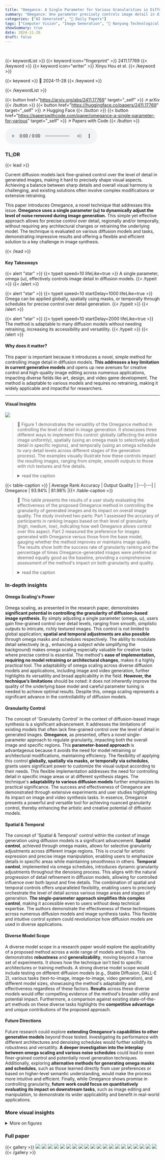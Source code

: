 ```yaml
---
title: "Omegance: A Single Parameter for Various Granularities in Diffusion-Based Synthesis"
summary: "Omegance: One parameter precisely controls image detail in diffusion models, enabling flexible granularity adjustments without model changes or retraining."
categories: ["AI Generated", "🤗 Daily Papers"]
tags: ["Computer Vision", "Image Generation", "🏢 Nanyang Technological University",]
showSummary: true
date: 2024-11-26
draft: false
---
```


<br>

{{< keywordList >}}
{{< keyword icon="fingerprint" >}} 2411.17769 {{< /keyword >}}
{{< keyword icon="writer" >}} Xinyu Hou et el. {{< /keyword >}}
 
{{< keyword >}} 🤗 2024-11-28 {{< /keyword >}}
 
{{< /keywordList >}}

{{< button href="https://arxiv.org/abs/2411.17769" target="_self" >}}
↗ arXiv
{{< /button >}}
{{< button href="https://huggingface.co/papers/2411.17769" target="_self" >}}
↗ Hugging Face
{{< /button >}}
{{< button href="https://paperswithcode.com/paper/omegance-a-single-parameter-for-various" target="_self" >}}
↗ Papers with Code
{{< /button >}}



<audio controls>
    <source src="https://ai-paper-reviewer.com/2411.17769/podcast.wav" type="audio/wav">
    Your browser does not support the audio element.
</audio>


### TL;DR


{{< lead >}}

Current diffusion models lack fine-grained control over the level of detail in generated images, making it hard to precisely shape visual aspects.  Achieving a balance between sharp details and overall visual harmony is challenging, and existing solutions often involve complex modifications or extensive retraining. 

This paper introduces Omegance, a novel technique that addresses this issue.  **Omegance uses a single parameter (ω) to dynamically adjust the level of noise removed during image generation.** This simple yet effective approach allows for precise control over detail, regionally and/or temporally, without requiring any architectural changes or retraining the underlying model. The technique is evaluated on various diffusion models and tasks, demonstrating impressive results and offering a flexible and efficient solution to a key challenge in image synthesis.

{{< /lead >}}


#### Key Takeaways

{{< alert "star" >}}
{{< typeit speed=10 lifeLike=true >}} A single parameter, omega (ω), effectively controls image detail in diffusion models. {{< /typeit >}}
{{< /alert >}}

{{< alert "star" >}}
{{< typeit speed=10 startDelay=1000 lifeLike=true >}} Omega can be applied globally, spatially using masks, or temporally through schedules for precise control over detail generation. {{< /typeit >}}
{{< /alert >}}

{{< alert "star" >}}
{{< typeit speed=10 startDelay=2000 lifeLike=true >}} The method is adaptable to many diffusion models without needing retraining, increasing its accessibility and versatility. {{< /typeit >}}
{{< /alert >}}

#### Why does it matter?
This paper is important because it introduces a novel, simple method for controlling image detail in diffusion models.  **This addresses a key limitation in current generative models** and opens up new avenues for creative control and high-quality image editing across numerous applications, impacting diverse fields like art, design, and video game development.  The method is adaptable to various models and requires no retraining, making it widely applicable and impactful for researchers.

------
#### Visual Insights



![](https://arxiv.org/html/2411.17769/x2.png)

> 🔼 Figure 1 demonstrates the versatility of the Omegance method in controlling the level of detail in image generation.  It showcases three different ways to implement this control: globally (affecting the entire image uniformly), spatially (using an omega mask to selectively adjust detail in specific regions), and temporally (using an omega schedule to vary detail levels across different stages of the generation process).  The examples visually illustrate how these controls impact the resulting images, ranging from simple, smooth outputs to those with rich textures and fine details.
> <details>
> <summary>read the caption</summary>
> Figure 1:  Omegance enables flexible granularity control over generation results. The control can be implemented globally, spatially with an omega mask, or temporally with an omega schedule. (Zoom-in for best view)
> </details>





{{< table-caption >}}
| Average Rank Accuracy | Output Quality |
|---|---| 
| Omegance | 93.94% | 81.98% |{{< /table-caption >}}

> 🔼 This table presents the results of a user study evaluating the effectiveness of the proposed Omegance method in controlling the granularity of generated images and its impact on overall image quality.  The study involved two parts: Part 1 assessed the accuracy of participants in ranking images based on their level of granularity (high, medium, low), indicating how well Omegance allows control over this aspect. Part 2 measured the preference for images generated with Omegance versus those from the base model, gauging whether the method improves or maintains image quality.  The results show both the success rate of granularity ranking and the percentage of times Omegance-generated images were preferred or deemed equally good as the baseline, providing a comprehensive assessment of the method's impact on both granularity and quality.
> <details>
> <summary>read the caption</summary>
> Table 1: Results of user study on granularity control effectiveness and output quality of Omegance.
> </details>





### In-depth insights


#### Omega Scaling's Power
Omega scaling, as presented in the research paper, demonstrates **significant potential in controlling the granularity of diffusion-based image synthesis**.  By simply adjusting a single parameter (omega, ω), users gain fine-grained control over detail levels, ranging from smooth, simplistic outputs to intricate, richly textured images.  This control is not limited to global application;  **spatial and temporal adjustments are also possible** through omega masks and schedules respectively. The ability to modulate detail selectively (e.g., enhancing a subject while simplifying the background) makes omega scaling especially valuable for creative tasks where precise control is essential. The method's **ease of implementation, requiring no model retraining or architectural changes**, makes it a highly practical tool. The adaptability of omega scaling across diverse diffusion models and applications, including image and video generation, further highlights its versatility and broad applicability in the field.  **However, the technique’s limitations** should be noted: it does not inherently improve the quality of the underlying base model and careful parameter tuning is needed to achieve optimal results.  Despite this, omega scaling represents a significant advance in the controllability of diffusion models.

#### Granularity Control
The concept of 'Granularity Control' in the context of diffusion-based image synthesis is a significant advancement.  It addresses the limitations of existing models that often lack fine-grained control over the level of detail in generated images.  **Omegance**, as presented, offers a novel single-parameter approach to regulate granularity, impacting both the overall image and specific regions. This **parameter-based approach** is advantageous because it avoids the need for model retraining or architectural modifications, maintaining efficiency. The flexibility of applying this control **globally, spatially via masks, or temporally via schedules**, grants users significant power to customize the visual output according to their needs. This flexible implementation addresses the need for controlling detail in specific image areas or at different synthesis stages.  The technique's **adaptability to various diffusion models** further emphasizes its practical significance. The success and effectiveness of Omegance are demonstrated through extensive experiments and user studies highlighting its impact on image and video synthesis tasks.  In essence, Omegance presents a powerful and versatile tool for achieving nuanced granularity control, thereby enhancing the artistic and creative potential of diffusion models.

#### Spatial & Temporal
The concept of 'Spatial & Temporal' control within the context of image generation using diffusion models is a significant advancement.  **Spatial control**, achieved through omega masks, allows for selective granularity adjustments across different image regions. This is crucial for artistic expression and precise image manipulation, enabling users to emphasize details in specific areas while maintaining smoothness in others.  **Temporal control**, implemented via omega schedules, introduces dynamic granularity adjustments throughout the denoising process.  This aligns with the natural progression of detail refinement in diffusion models, allowing for controlled influence over both layout and fine details.  The combination of spatial and temporal controls offers unparalleled flexibility, enabling users to precisely orchestrate the level of detail across various image areas and stages of generation.  **The single-parameter approach simplifies this complex control**, making it accessible even to users without deep technical expertise. The authors demonstrate the effectiveness of these techniques across numerous diffusion models and image synthesis tasks. This flexible and intuitive control system could revolutionize how diffusion models are used in diverse applications.

#### Diverse Model Scope
A diverse model scope in a research paper would explore the applicability of a proposed method across a wide range of models and tasks.  This demonstrates **robustness** and **generalizability**, moving beyond a narrow set of experiments.  It shows how the technique isn't tied to specific architectures or training methods.  A strong diverse model scope would include testing on different diffusion models (e.g., Stable Diffusion, DALL-E 2), various tasks (text-to-image, image-to-image, video generation), and different model sizes, showcasing the method's adaptability and effectiveness regardless of these factors.  **Results** across these diverse models would offer compelling evidence of the method's broader utility and potential impact.  Furthermore, a comparison against existing state-of-the-art methods on these diverse tasks highlights the **competitive advantage** and unique contributions of the proposed approach.

#### Future Directions
Future research could explore **extending Omegance's capabilities to other generative models** beyond those tested.  Investigating its performance with different architectures and denoising schedules would further solidify its robustness and versatility.  **A deeper investigation into the interplay between omega scaling and various noise schedules** could lead to even finer-grained control and potentially novel generation techniques.  Additionally, exploring **alternative methods for generating omega masks and schedules**, such as those learned directly from user preferences or based on higher-level semantic understanding, would make the process more intuitive and efficient.  Finally, while Omegance shows promise in controlling granularity, **future work could focus on quantitatively evaluating its impact on downstream tasks**, such as image editing and manipulation, to demonstrate its wider applicability and benefit in real-world applications.


### More visual insights

<details>
<summary>More on figures
</summary>


![](https://arxiv.org/html/2411.17769/x3.png)

> 🔼 Figure 2 visualizes the impact of the Omegance parameter on the frequency distribution of intermediate latent representations (z'_t) during the denoising process of a diffusion model.  Panel (a) shows the baseline behavior without Omegance: high-frequency components decrease progressively as the denoising process unfolds (as indicated by the inference step, inversely related to timestep t), while low-frequency components increase.  Panels (b) and (c) illustrate how Omegance modifies this behavior by scaling the noise prediction. Increasing ω (omega) in (b) accelerates the removal of high frequencies compared to (a), resulting in a smoother image.  Decreasing ω in (c) leads to a slower reduction in high frequencies, preserving finer details and thus producing a more complex result compared to (a).  This demonstrates Omegance’s ability to directly control the granularity of generated outputs by manipulating the balance of high and low-frequency information at different stages of the denoising process.
> <details>
> <summary>read the caption</summary>
> Figure 2: Effects of Omegance on the frequency spectrum of the intermediate latent zt′subscriptsuperscript𝑧′𝑡z^{\prime}_{t}italic_z start_POSTSUPERSCRIPT ′ end_POSTSUPERSCRIPT start_POSTSUBSCRIPT italic_t end_POSTSUBSCRIPT. The inference step in the legend is inversely correlated with the timestep t𝑡titalic_t. In the original denoising process (a), high-frequency components gradually diminish while low-frequency components become more prominent as the denoising progresses to late stages. With Omegance, increasing ω𝜔\omegaitalic_ω leads to more aggressive removal of the high-frequency components, as shown in (b), and vice versa, as depicted in (c).
> </details>



![](https://arxiv.org/html/2411.17769/x4.png)

> 🔼 Figure 3 visualizes the global impact of the Omegance parameter on image generation across various diffusion models.  Each column represents a different diffusion model (SDXL, SDXL+FreeU, RealVisXL-5.0, SD3, FLUX). Within each column, the images progress from left to right, demonstrating the effect of increasing the Omegance parameter (ω).  The images showcase how Omegance, without model retraining or architectural changes, smoothly adjusts the level of detail and complexity in the generated images.  A lower ω value results in less noise removal, leading to richer textures and more complex scenes, while a higher ω value leads to smoother and simpler outputs, effectively controlling the granularity of detail in the image.
> <details>
> <summary>read the caption</summary>
> Figure 3: Global effects of Omegance. (Zoom-in for best view)
> </details>



![](https://arxiv.org/html/2411.17769/x5.png)

> 🔼 Figure 4 illustrates how applying the Omegance parameter at different stages of the denoising process affects the generated image's layout and fine details.  The graphs display two distinct omega schedules,  S¹(t) and S²(t).  S¹(t) focuses on enhancing early stages of the process (Early-Stage Enhancement), primarily influencing the image's overall layout and composition. S²(t) emphasizes later stages (Late-Stage Enhancement), refining the finer details and textures. Using discrete schedules makes the effects on layout and details more pronounced and easier to observe.  This figure complements Figure 1(c) by visually demonstrating the impact of temporal control over detail using omega schedules.
> <details>
> <summary>read the caption</summary>
> Figure 4: Effects of Omegance in different denoising stages. The 𝒮1⁢(t)superscript𝒮1𝑡\mathcal{S}^{1}(t)caligraphic_S start_POSTSUPERSCRIPT 1 end_POSTSUPERSCRIPT ( italic_t ) and 𝒮2⁢(t)superscript𝒮2𝑡\mathcal{S}^{2}(t)caligraphic_S start_POSTSUPERSCRIPT 2 end_POSTSUPERSCRIPT ( italic_t ) schedules correspond to Early-Stage Enhancement (left) and Late-Stage Enhancement (right) cases in Fig. 1(c). The discrete step schedules are applied to ensure clearer effects on the image layout and fine-grained detail.
> </details>



![](https://arxiv.org/html/2411.17769/x6.png)

> 🔼 This figure demonstrates the global impact of Omegance on image quality.  The left panel shows examples where Omegance helps reduce artifacts in images generated by SDXL, leading to a cleaner and more visually appealing result. The right panel shows how Omegance can improve realism, particularly noticeable in images generated using FLUX, by enhancing fine details and creating a more natural-looking image. The use of Omegance is shown to both fix image artifacts and improve realism in a variety of different model outputs.  In both scenarios, the original image is compared to the one with Omegance applied, highlighting the positive effects.
> <details>
> <summary>read the caption</summary>
> Figure 5: Global effects of Omegance in fixing visual artifacts and improving realism. (Zoom-in for best view)
> </details>



![](https://arxiv.org/html/2411.17769/x7.png)

> 🔼 Figure 6 demonstrates the impact of applying Omegance at different stages of the denoising process.  It showcases four different omega schedules: EXP1, EXP2, COS1, and COS2. Each schedule modifies the balance between layout complexity and fine details. EXP1 and EXP2 both result in more complex layouts, but EXP1 has slightly more fine details than EXP2. COS1 and COS2 both result in less complex layouts, but COS2 has more fine details than COS1. The top row shows the schedules themselves, illustrating how the omega values change over the denoising steps. The bottom row displays images generated with each schedule to illustrate the different levels of granularity and detail achieved.
> <details>
> <summary>read the caption</summary>
> Figure 6: Temporal effects of schedule-based Omegance. Four quadrants in (a) are the same as those in Fig. 4. EXP1: More complex layout, slightly more fine detail. EXP2: More complex layout, less fine detail. COS1: Slightly less complex layout, less fine detail. COS2: Less complex layout, more fine detail. (Zoom-in for best view)
> </details>



![](https://arxiv.org/html/2411.17769/x8.png)

> 🔼 This figure demonstrates the spatial control offered by Omegance in the context of image-to-image editing using SDEdit.  It shows how Omegance, using spatially varying control (omega masks), selectively modifies the level of detail in different image regions.  Red masks enhance details while blue masks suppress them. The examples showcase the ability to fine-tune the granularity of specific objects or areas within an image, while preserving the overall composition and visual harmony. The original image and results of applying different omega masks are shown for comparison.
> <details>
> <summary>read the caption</summary>
> Figure 7: Spatial effects of mask-based Omegance in SDEdit results. (Zoom-in for best view)
> </details>



![](https://arxiv.org/html/2411.17769/x9.png)

> 🔼 Figure 8 presents several examples illustrating how mask-based Omegance, applied in conjunction with ControlNet, enables precise control over the granularity of image generation. Different ControlNet signals (Pose, Depth, Canny) are utilized to guide the generation process, while the omega mask specifies which regions should receive increased detail (red) or detail reduction (blue). The results demonstrate how Omegance, through the flexible use of spatial masks, allows for fine-tuned control of texture and detail in specific areas without affecting other parts of the image.
> <details>
> <summary>read the caption</summary>
> Figure 8: Spatial effects of mask-based Omegance in ControlNet results. (Zoom-in for best view)
> </details>



![](https://arxiv.org/html/2411.17769/x10.png)

> 🔼 This figure demonstrates the application of Omegance with spatial masks in image-to-image editing using the ReNoise model.  It showcases how Omegance, through selective application of the omega parameter via a mask, allows for granular control over detail levels within a generated image.  The example shows an original image and two versions modified using Omegance; one with increased detail in specific areas (marked by red regions in the mask), and another with suppressed detail in selected areas (marked by blue regions in the mask).  This highlights Omegance's ability to produce nuanced, localized edits by combining fine-grained detail control with a simple single parameter.
> <details>
> <summary>read the caption</summary>
> Figure 9: Spatial effects of mask-based Omegance in ReNoise inversion results. (Zoom-in for best view)
> </details>



![](https://arxiv.org/html/2411.17769/x11.png)

> 🔼 This figure demonstrates the effect of Omegance on image inpainting. It shows three images: the original image with missing parts, an image inpainted with less detail (using Omegance to suppress detail), and an image inpainted with more detail (using Omegance to enhance detail).  This illustrates how Omegance provides control over the level of detail in the inpainted regions, allowing for flexible adjustments to the generated content.
> <details>
> <summary>read the caption</summary>
> Figure 10: Effects of Omegance in image inpainting task. (Zoom-in for best view)
> </details>



![](https://arxiv.org/html/2411.17769/x12.png)

> 🔼 This figure demonstrates the impact of Omegance on text-to-video generation using two different models: Latte and AnimateDiff.  The top row showcases how Omegance affects the overall level of detail in the generated videos. Increasing the omega parameter leads to simpler scenes with smoother textures and less complex backgrounds (detail suppression), while decreasing it results in more intricate, detailed scenes with richer textures (detail enhancement). The bottom row illustrates how Omegance can be used to fix visual artifacts that often arise in text-to-video generation. By applying Omegance, the artifacts in the generated videos are either reduced or completely eliminated, leading to cleaner and more visually appealing results.
> <details>
> <summary>read the caption</summary>
> Figure 11: Effects of Omegance in Text-to-Video results. (Zoom-in for best view)
> </details>



![](https://arxiv.org/html/2411.17769/x13.png)

> 🔼 This figure compares the effects of changing the omega parameter (left) versus changing the number of inference steps (right) on image generation.  The left panel shows that varying omega provides a smooth and predictable control over image detail. In contrast, the right panel illustrates that changing the number of inference steps results in less consistent control over granularity, highlighting the advantage of using the omega parameter for detail management. The orange box in both panels represents the default image generated when omega is 1.0 and 50 inference steps are used.
> <details>
> <summary>read the caption</summary>
> Figure 12: Change of omega (left) vs. Change of number of inference steps (right). Example 1. Orange box indicates default results when ω=1.0𝜔1.0\omega=1.0italic_ω = 1.0 and the number of inference steps =50absent50=50= 50.
> </details>



![](https://arxiv.org/html/2411.17769/x14.png)

> 🔼 This figure compares the effects of changing the omega parameter (ω) versus changing the number of inference steps on the generated image.  The left panel shows images generated with different omega values, while keeping the number of inference steps constant at 50. The right panel shows images generated by varying the number of inference steps, while keeping omega constant at 1.0.  The orange box highlights the default image generated when ω = 1.0 and the number of inference steps is 50. This visual comparison demonstrates the differences in granularity control achieved by adjusting omega versus adjusting the number of inference steps, showcasing how omega provides more nuanced and precise control over image detail.
> <details>
> <summary>read the caption</summary>
> Figure 13: Change of omega (left) vs. Change of number of inference steps (right). Example 2. The orange box indicates default results when ω=1.0𝜔1.0\omega=1.0italic_ω = 1.0 and the number of inference steps =50absent50=50= 50.
> </details>



![](https://arxiv.org/html/2411.17769/extracted/6025450/figures/omega_rescale.png)

> 🔼 This figure demonstrates the impact of modifying the latent mean in a variational autoencoder (VAE) on the resulting image's RGB color channels. The original image is shown alongside modified versions where the latent mean has been either increased or decreased.  The analysis reveals that altering the latent mean primarily affects the green channel, causing color shifts and artifacts. The red channel is relatively less sensitive to mean changes, while the blue channel shows moderate sensitivity.
> <details>
> <summary>read the caption</summary>
> Figure 14: Effects of latent mean changes on image RGB mean with analysis.
> </details>



![](https://arxiv.org/html/2411.17769/x15.png)

> 🔼 The figure visualizes the rescaling function used to map the omega parameter (ω) from its input range of (-∞, ∞) to a more manageable range for finer-grained control in the denoising process. This function ensures that the omega parameter's impact on the variance of noise prediction is smooth and predictable. The graph displays the rescaled omega value (ω) against its original input value, demonstrating how the rescaling function adjusts the input values to achieve finer-grained control.
> <details>
> <summary>read the caption</summary>
> Figure 15: Visualization of omega rescale function.
> </details>



![](https://arxiv.org/html/2411.17769/x16.png)

> 🔼 This figure visually demonstrates the impact of the Omegance parameter on image generation using the SDXL model.  Three columns showcase different levels of detail controlled by Omegance: 'More Detail', 'SDXL' (representing the original model's output without Omegance), and 'Less Detail'. Each row presents a different image, highlighting how the parameter alters the level of detail, texture, and overall complexity of the generated scene. The change in detail is consistent across various image types.
> <details>
> <summary>read the caption</summary>
> Figure 16: More global effects of Omegance in SDXL.
> </details>



![](https://arxiv.org/html/2411.17769/x17.png)

> 🔼 This figure displays the global impact of the Omegance parameter on image generation using two different models: SDXL+FreeU and RealVisXL-V5.0.  Each row presents three images of the same scene: one with increased detail (achieved by modifying the Omegance parameter to reduce noise removal), one with the original amount of detail (using the default parameter), and one with reduced detail (achieved by adjusting the parameter to increase noise removal). This visual comparison demonstrates the versatility of the Omegance technique in precisely controlling the level of detail across different image generation scenarios.
> <details>
> <summary>read the caption</summary>
> Figure 17: More global effects of Omegance in SDXL+FreeU and RealVisXL-V5.0.
> </details>



![](https://arxiv.org/html/2411.17769/x18.png)

> 🔼 This figure displays the results of applying the Omegance technique to two different diffusion models, SD3 and FLUX.  Three columns show the effect of varying the omega parameter: 'More Detail' (omega < 1), 'Original' (omega = 1), and 'Less Detail' (omega > 1). Each row presents a different image generated by each model. By comparing the three columns for each row, the user can observe the effect that changing the omega parameter has on the level of detail in the generated image. The results show the flexibility of Omegance in controlling the granularity of generated images across different models.
> <details>
> <summary>read the caption</summary>
> Figure 18: More global effects of Omegance in SD3 and FLUX.
> </details>



![](https://arxiv.org/html/2411.17769/x19.png)

> 🔼 Figure 19 shows additional examples of how Omegance's temporal control, implemented using different omega schedules, affects image generation.  These schedules, previously defined and illustrated in Figure 6, demonstrate how adjusting the omega parameter over time influences the balance between overall layout and fine details in the generated image.  The results illustrate that different schedules yield distinct levels of detail and layout complexity. For example, some schedules prioritize early-stage layout formation, resulting in more intricate, complex compositions, while others focus on late-stage refinement, leading to images with smoother transitions and simpler outlines.
> <details>
> <summary>read the caption</summary>
> Figure 19: More temporal effects of schedule-based Omegance follow schedules defined in Fig. 6.
> </details>



![](https://arxiv.org/html/2411.17769/x20.png)

> 🔼 This figure showcases the spatial control capabilities of mask-based Omegance in various image generation scenarios.  It demonstrates how the Omegance parameter, when combined with spatial masks, enables selective granularity control within different image regions.  Each row displays three images: the original image and two versions generated with Omegance using different masks. The masks, not explicitly shown but implied, determine which parts of the images receive higher or lower detail.  The images represent different styles and subjects, highlighting the versatility of the method across various image generation tasks and models. The use of red and blue colors in the mask indicates detail enhancement and suppression respectively. 
> <details>
> <summary>read the caption</summary>
> Figure 20: More spatial effects of mask-based Omegance.
> </details>



</details>






### Full paper

{{< gallery >}}
<img src="https://ai-paper-reviewer.com/2411.17769/1.png" class="grid-w50 md:grid-w33 xl:grid-w25" />
<img src="https://ai-paper-reviewer.com/2411.17769/2.png" class="grid-w50 md:grid-w33 xl:grid-w25" />
<img src="https://ai-paper-reviewer.com/2411.17769/3.png" class="grid-w50 md:grid-w33 xl:grid-w25" />
<img src="https://ai-paper-reviewer.com/2411.17769/4.png" class="grid-w50 md:grid-w33 xl:grid-w25" />
<img src="https://ai-paper-reviewer.com/2411.17769/5.png" class="grid-w50 md:grid-w33 xl:grid-w25" />
<img src="https://ai-paper-reviewer.com/2411.17769/6.png" class="grid-w50 md:grid-w33 xl:grid-w25" />
<img src="https://ai-paper-reviewer.com/2411.17769/7.png" class="grid-w50 md:grid-w33 xl:grid-w25" />
<img src="https://ai-paper-reviewer.com/2411.17769/8.png" class="grid-w50 md:grid-w33 xl:grid-w25" />
<img src="https://ai-paper-reviewer.com/2411.17769/9.png" class="grid-w50 md:grid-w33 xl:grid-w25" />
<img src="https://ai-paper-reviewer.com/2411.17769/10.png" class="grid-w50 md:grid-w33 xl:grid-w25" />
<img src="https://ai-paper-reviewer.com/2411.17769/11.png" class="grid-w50 md:grid-w33 xl:grid-w25" />
<img src="https://ai-paper-reviewer.com/2411.17769/12.png" class="grid-w50 md:grid-w33 xl:grid-w25" />
<img src="https://ai-paper-reviewer.com/2411.17769/13.png" class="grid-w50 md:grid-w33 xl:grid-w25" />
<img src="https://ai-paper-reviewer.com/2411.17769/14.png" class="grid-w50 md:grid-w33 xl:grid-w25" />
<img src="https://ai-paper-reviewer.com/2411.17769/15.png" class="grid-w50 md:grid-w33 xl:grid-w25" />
<img src="https://ai-paper-reviewer.com/2411.17769/16.png" class="grid-w50 md:grid-w33 xl:grid-w25" />
<img src="https://ai-paper-reviewer.com/2411.17769/17.png" class="grid-w50 md:grid-w33 xl:grid-w25" />
<img src="https://ai-paper-reviewer.com/2411.17769/18.png" class="grid-w50 md:grid-w33 xl:grid-w25" />
<img src="https://ai-paper-reviewer.com/2411.17769/19.png" class="grid-w50 md:grid-w33 xl:grid-w25" />
<img src="https://ai-paper-reviewer.com/2411.17769/20.png" class="grid-w50 md:grid-w33 xl:grid-w25" />
{{< /gallery >}}